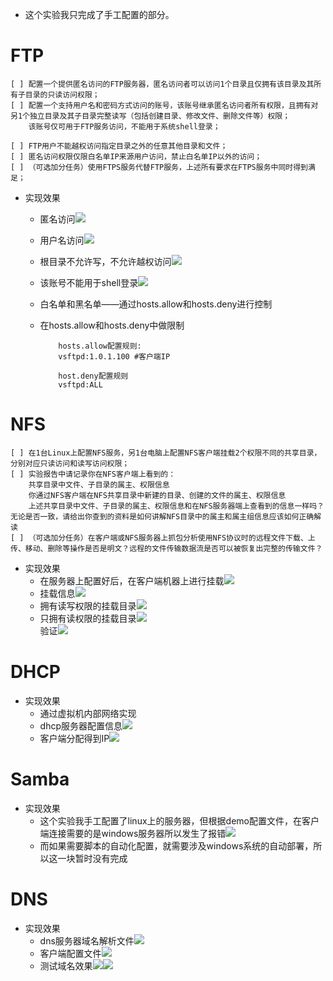 * 这个实验我只完成了手工配置的部分。
# FTP
    [ ] 配置一个提供匿名访问的FTP服务器，匿名访问者可以访问1个目录且仅拥有该目录及其所有子目录的只读访问权限；
    [ ] 配置一个支持用户名和密码方式访问的账号，该账号继承匿名访问者所有权限，且拥有对另1个独立目录及其子目录完整读写（包括创建目录、修改文件、删除文件等）权限；
        该账号仅可用于FTP服务访问，不能用于系统shell登录；

    [ ] FTP用户不能越权访问指定目录之外的任意其他目录和文件；
    [ ] 匿名访问权限仅限白名单IP来源用户访问，禁止白名单IP以外的访问；
    [ ] （可选加分任务）使用FTPS服务代替FTP服务，上述所有要求在FTPS服务中同时得到满足；
* 实现效果
  * 匿名访问![](image/1.png)
  * 用户名访问![](image/2.png)
  * 根目录不允许写，不允许越权访问![](image/3.png)
  * 该账号不能用于shell登录![](image/4.png)
  * 白名单和黑名单——通过hosts.allow和hosts.deny进行控制
  * 在hosts.allow和hosts.deny中做限制
		
			hosts.allow配置规则:
			vsftpd:1.0.1.100 #客户端IP

			host.deny配置规则
			vsftpd:ALL
# NFS

    [ ] 在1台Linux上配置NFS服务，另1台电脑上配置NFS客户端挂载2个权限不同的共享目录，分别对应只读访问和读写访问权限；
    [ ] 实验报告中请记录你在NFS客户端上看到的：
        共享目录中文件、子目录的属主、权限信息
        你通过NFS客户端在NFS共享目录中新建的目录、创建的文件的属主、权限信息
        上述共享目录中文件、子目录的属主、权限信息和在NFS服务器端上查看到的信息一样吗？无论是否一致，请给出你查到的资料是如何讲解NFS目录中的属主和属主组信息应该如何正确解读
	[ ] （可选加分任务）在客户端或NFS服务器上抓包分析使用NFS协议时的远程文件下载、上传、移动、删除等操作是否是明文？远程的文件传输数据流是否可以被恢复出完整的传输文件？
* 实现效果
  * 在服务器上配置好后，在客户端机器上进行挂载![](image/mount.png)
  * 挂载信息![](image/df.png)
  * 拥有读写权限的挂载目录![](image/nfs.png)
  * 只拥有读权限的挂载目录![](image/nfs-r.png)  
  验证![](image/ro.PNG)

# DHCP

* 实现效果
  * 通过虚拟机内部网络实现
  * dhcp服务器配置信息![](image/5.png) 
  * 客户端分配得到IP![](image/6.png) 

# Samba

* 实现效果
  * 这个实验我手工配置了linux上的服务器，但根据demo配置文件，在客户端连接需要的是windows服务器所以发生了报错![](image/windows-error.png) 
  * 而如果需要脚本的自动化配置，就需要涉及windows系统的自动部署，所以这一块暂时没有完成

# DNS
* 实现效果
  * dns服务器域名解析文件![](image/dns.png)
  * 客户端配置文件![](image/client-dns.png)
  * 测试域名效果![](image/dig.PNG)![](image/dig2.png)
